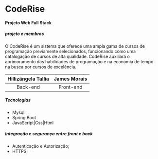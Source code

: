 # CodeRise 

#### Projeto Web Full Stack

##### *projeto e membros*

O CodeRise é um sistema que oferece uma ampla gama de cursos de programação previamente selecionados, funcionando como uma catalogação de cursos de alta qualidade. CodeRise auxiliará o aprimoramento das habilidades de programação e na economia de tempo na busca por cursos de excelência.

| Hillizângela Tallia | James Morais |
|:-------------------:| :---------: |
|      Back-end       |  Front-end  |

##### Tecnologias

* Mysql
* Spring Boot
* JavaScript|Css|Html


##### *Integração e segurança entre front e back*

* Autenticação e Autorização;
* HTTPS;